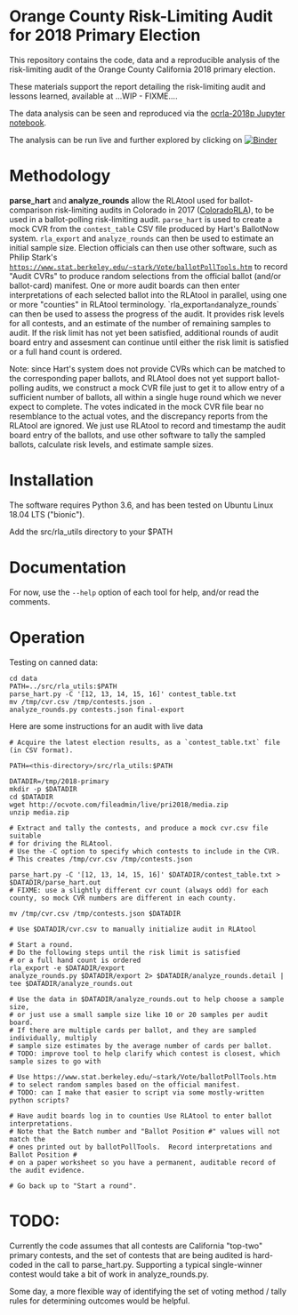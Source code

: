 # Orange County Risk-Limiting Audit for 2018 Primary Election

This repository contains the code, data and a reproducible analysis of the risk-limiting audit
of the Orange County California 2018 primary election.

These materials support the report detailing the risk-limiting audit and lessons learned, available at ...WIP - FIXME....

The data analysis can be seen and reproduced via the [ocrla-2018p Jupyter notebook](data/ocrla-2018p.ipynb).

The analysis can be run live and further explored by clicking on
[![Binder](https://mybinder.org/badge.svg)](https://mybinder.org/v2/gh/nealmcb/ocrla-2018p/master)

# Methodology
**parse_hart** and **analyze_rounds** allow the RLAtool used
for ballot-comparison risk-limiting audits in Colorado in 2017 ([ColoradoRLA](https://github.com/FreeAndFair/ColoradoRLA/)),
to be used in a ballot-polling risk-limiting audit.
`parse_hart` is used to create a mock CVR from the `contest_table` CSV file
produced by Hart's BallotNow system.
`rla_export` and `analyze_rounds` can then be used to estimate
an initial sample size.  Election officials can then use other software,
such as Philip Stark's [`https://www.stat.berkeley.edu/~stark/Vote/ballotPollTools.htm`](`https://www.stat.berkeley.edu/~stark/Vote/ballotPollTools.htm)
to record "Audit CVRs" to produce random selections from the official ballot
(and/or ballot-card) manifest.
One or more audit boards can then enter interpretations of each selected ballot
into the RLAtool in parallel, using one or more "counties" in RLAtool terminology.
`rla_export` and `analyze_rounds` can then be used to assess
the progress of the audit. It provides risk levels for all contests,
and an estimate of the number of remaining samples to audit.
If the risk limit has not yet been satisfied, additional rounds of audit board
entry and assesment can continue until either the risk limit is satisfied
or a full hand count is ordered.

Note: since Hart's system does not provide CVRs which can be matched to
the corresponding paper ballots, and RLAtool does not yet support
ballot-polling audits, we construct a mock CVR file just to get it
to allow entry of a sufficient number of ballots, all within a single huge round
which we never expect to complete.  The votes indicated in the mock CVR file
bear no resemblance to the actual votes, and the discrepancy reports from
the RLAtool are ignored.  We just use RLAtool to record and timestamp
the audit board entry of the ballots, and use other software to tally
the sampled ballots, calculate risk levels, and estimate sample sizes.

# Installation
The software requires Python 3.6,
and has been tested on Ubuntu Linux 18.04 LTS ("bionic").

Add the src/rla_utils directory to your $PATH

# Documentation
For now, use the `--help` option of each tool for help, and/or read the comments.

# Operation

Testing on canned data:

    cd data
    PATH=../src/rla_utils:$PATH
    parse_hart.py -C '[12, 13, 14, 15, 16]' contest_table.txt
    mv /tmp/cvr.csv /tmp/contests.json .
    analyze_rounds.py contests.json final-export

Here are some instructions for an audit with live data

    # Acquire the latest election results, as a `contest_table.txt` file (in CSV format).

    PATH=<this-directory>/src/rla_utils:$PATH

    DATADIR=/tmp/2018-primary
    mkdir -p $DATADIR
    cd $DATADIR
    wget http://ocvote.com/fileadmin/live/pri2018/media.zip
    unzip media.zip

    # Extract and tally the contests, and produce a mock cvr.csv file suitable
    # for driving the RLAtool.
    # Use the -C option to specify which contests to include in the CVR.
    # This creates /tmp/cvr.csv /tmp/contests.json

    parse_hart.py -C '[12, 13, 14, 15, 16]' $DATADIR/contest_table.txt > $DATADIR/parse_hart.out
    # FIXME: use a slightly different cvr count (always odd) for each county, so mock CVR numbers are different in each county.

    mv /tmp/cvr.csv /tmp/contests.json $DATADIR

    # Use $DATADIR/cvr.csv to manually initialize audit in RLAtool

    # Start a round.
    # Do the following steps until the risk limit is satisfied
    # or a full hand count is ordered
    rla_export -e $DATADIR/export
    analyze_rounds.py $DATADIR/export 2> $DATADIR/analyze_rounds.detail | tee $DATADIR/analyze_rounds.out

    # Use the data in $DATADIR/analyze_rounds.out to help choose a sample size,
    # or just use a small sample size like 10 or 20 samples per audit board.
    # If there are multiple cards per ballot, and they are sampled individually, multiply
    # sample size estimates by the average number of cards per ballot.
    # TODO: improve tool to help clarify which contest is closest, which sample sizes to go with

    # Use https://www.stat.berkeley.edu/~stark/Vote/ballotPollTools.htm
    # to select random samples based on the official manifest.
    # TODO: can I make that easier to script via some mostly-written python scripts?

    # Have audit boards log in to counties Use RLAtool to enter ballot interpretations.
    # Note that the Batch number and "Ballot Position #" values will not match the
    # ones printed out by ballotPollTools.  Record interpretations and Ballot Position #
    # on a paper worksheet so you have a permanent, auditable record of the audit evidence.

    # Go back up to "Start a round".

# TODO:

Currently the code assumes that all contests are California "top-two" primary contests, and the set of contests that are being audited is hard-coded in the call to parse_hart.py.
Supporting a typical single-winner contest would take a bit of work in analyze_rounds.py.

Some day, a more flexible
way of identifying the set of voting method / tally rules for determining outcomes would be helpful.

